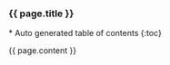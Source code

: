   <div class="panel panel-default" id="toc_panel">
    <div class="panel-heading">
      <h3 class="panel-title">{{ page.title }}</h3>
    </div>
    <div class="panel-body">
    <div id="toc">
<div markdown="1">
*  Auto generated table of contents
{:toc}
</div>
    </div>
    </div>
  </div>

<!-- CUT -->

{{ page.content }}

